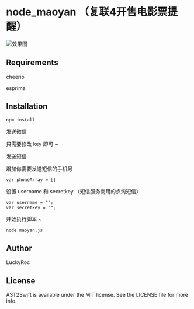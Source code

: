 # **node_maoyan** （复联4开售电影票提醒）

![效果图](https://user-gold-cdn.xitu.io/2019/4/9/169ffcbb036ccd95?w=390&h=599&f=png&s=9938)

## Requirements

cheerio

esprima

## Installation



```ruby
npm install
```

发送微信

只需要修改 key 即可 ~



发送短信

增加你需要发送短信的手机号

```
var phoneArray = []
```



设置 username 和 secretkey  （短信服务商用的点淘短信）



```
var username = "";
var secretkey = "";
```



开始执行脚本 ~ 

```
node maoyan.js
```





## Author

LuckyRoc

## License

AST2Swift is available under the MIT license. See the LICENSE file for more info.
